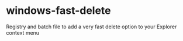 # windows-fast-delete
Registry and batch file to add a very fast delete option to your Explorer context menu

